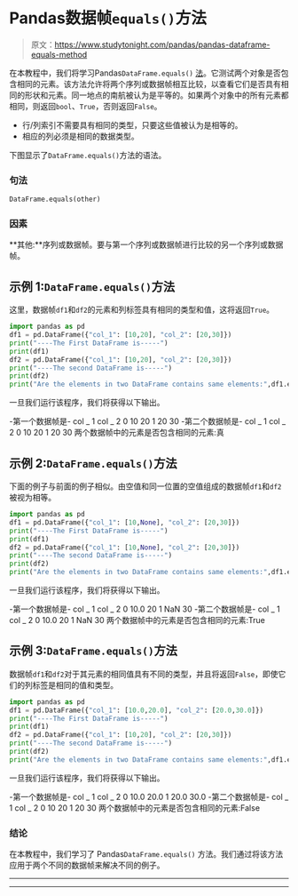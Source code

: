 # Pandas数据帧`equals()`方法

> 原文：<https://www.studytonight.com/pandas/pandas-dataframe-equals-method>

在本教程中，我们将学习Pandas`DataFrame.equals()` [法](https://www.studytonight.com/python/modules-and-functions)。它测试两个对象是否包含相同的元素。该方法允许将两个序列或数据帧相互比较，以查看它们是否具有相同的形状和元素。同一地点的南航被认为是平等的。如果两个对象中的所有元素都相同，则返回`bool`、`True`，否则返回`False`。

*   行/列索引不需要具有相同的类型，只要这些值被认为是相等的。
*   相应的列必须是相同的数据类型。

下图显示了`DataFrame.equals()`方法的语法。

### 句法

```py
DataFrame.equals(other)
```

### 因素

**其他:**序列或数据帧。要与第一个序列或数据帧进行比较的另一个序列或数据帧。

## 示例 1:`DataFrame.equals()`方法

这里，数据帧`df1`和`df2`的元素和列标签具有相同的类型和值，这将返回`True`。

```py
import pandas as pd
df1 = pd.DataFrame({"col_1": [10,20], "col_2": [20,30]})
print("----The First DataFrame is-----")
print(df1)
df2 = pd.DataFrame({"col_1": [10,20], "col_2": [20,30]})
print("----The second DataFrame is-----")
print(df2)
print("Are the elements in two DataFrame contains same elements:",df1.equals(df2))
```

一旦我们运行该程序，我们将获得以下输出。

-第一个数据帧是-
col _ 1 col _ 2
0 10 20
1 20 30
-第二个数据帧是-
col _ 1 col _ 2
0 10 20
1 20 30
两个数据帧中的元素是否包含相同的元素:真

## 示例 2:`DataFrame.equals()`方法

下面的例子与前面的例子相似。由空值和同一位置的空值组成的数据帧`df1`和`df2`被视为相等。

```py
import pandas as pd
df1 = pd.DataFrame({"col_1": [10,None], "col_2": [20,30]})
print("----The First DataFrame is-----")
print(df1)
df2 = pd.DataFrame({"col_1": [10,None], "col_2": [20,30]})
print("----The second DataFrame is-----")
print(df2)
print("Are the elements in two DataFrame contains same elements:",df1.equals(df2))
```

一旦我们运行该程序，我们将获得以下输出。

-第一个数据帧是-
col _ 1 col _ 2
0 10.0 20
1 NaN 30
-第二个数据帧是-
col _ 1 col _ 2
0 10.0 20
1 NaN 30
两个数据帧中的元素是否包含相同的元素:True

## 示例 3:`DataFrame.equals()`方法

数据帧`df1`和`df2`对于其元素的相同值具有不同的类型，并且将返回`False`，即使它们的列标签是相同的值和类型。

```py
import pandas as pd
df1 = pd.DataFrame({"col_1": [10.0,20.0], "col_2": [20.0,30.0]})
print("----The First DataFrame is-----")
print(df1)
df2 = pd.DataFrame({"col_1": [10,20], "col_2": [20,30]})
print("----The second DataFrame is-----")
print(df2)
print("Are the elements in two DataFrame contains same elements:",df1.equals(df2))
```

一旦我们运行该程序，我们将获得以下输出。

-第一个数据帧是-
col _ 1 col _ 2
0 10.0 20.0
1 20.0 30.0
-第二个数据帧是-
col _ 1 col _ 2
0 10 20
1 20 30
两个数据帧中的元素是否包含相同的元素:False

### 结论

在本教程中，我们学习了 Pandas`DataFrame.equals()` 方法。我们通过将该方法应用于两个不同的数据帧来解决不同的例子。

* * *

* * *